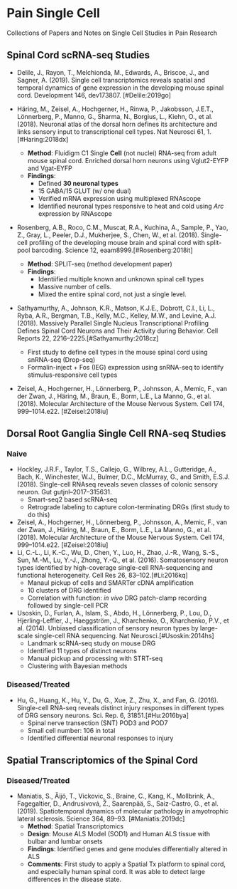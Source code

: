 # Pain Single Cell

Collections of Papers and Notes on Single Cell Studies in Pain Research

## Spinal Cord scRNA-seq Studies

- Delile, J., Rayon, T., Melchionda, M., Edwards, A., Briscoe, J., and Sagner, A. (2019). Single cell transcriptomics reveals spatial and temporal dynamics of gene expression in the developing mouse spinal cord. Development 146, dev173807. [#Delile:2019go]
- Häring, M., Zeisel, A., Hochgerner, H., Rinwa, P., Jakobsson, J.E.T., Lönnerberg, P., Manno, G., Sharma, N., Borgius, L., Kiehn, O., et al. (2018). Neuronal atlas of the dorsal horn defines its architecture and links sensory input to transcriptional cell types. Nat Neurosci 61, 1.[#Haring:2018dx]
  - **Method**: Fluidigm C1 Single **Cell** (not nuclei) RNA-seq from adult mouse spinal cord. Enriched dorsal horn neurons using Vglut2-EYFP and Vgat-EYFP
  - **Findings**:
    - Defined **30 neuronal types**
    - 15 GABA/15 GLUT (w/ one dual)
    - Verified mRNA expression using multiplexed RNAscope
    - Identified neuronal types responsive to heat and cold using _Arc_ expression by RNAscope
- Rosenberg, A.B., Roco, C.M., Muscat, R.A., Kuchina, A., Sample, P., Yao, Z., Gray, L., Peeler, D.J., Mukherjee, S., Chen, W., et al. (2018). Single-cell profiling of the developing mouse brain and spinal cord with split-pool barcoding. Science 12, eaam8999.[#Rosenberg:2018it]
  - **Method**: SPLIT-seq (method development paper)
  - **Findings**:
    - Identiified multiple known and unknown spinal cell types
    - Massive number of cells. 
    - Mixed the entire spinal cord, not just a single level. 
   
- Sathyamurthy, A., Johnson, K.R., Matson, K.J.E., Dobrott, C.I., Li, L., Ryba, A.R., Bergman, T.B., Kelly, M.C., Kelley, M.W., and Levine, A.J. (2018). Massively Parallel Single Nucleus Transcriptional Profiling Defines Spinal Cord Neurons and Their Activity during Behavior. Cell Reports 22, 2216–2225.[#Sathyamurthy:2018cz]
  - First study to define cell types in the mouse spinal cord using snRNA-seq (Drop-seq)
  - Formalin-inject + Fos (IEG) expression using snRNA-seq to identify stimulus-responsive cell types
- Zeisel, A., Hochgerner, H., Lönnerberg, P., Johnsson, A., Memic, F., van der Zwan, J., Häring, M., Braun, E., Borm, L.E., La Manno, G., et al. (2018). Molecular Architecture of the Mouse Nervous System. Cell 174, 999–1014.e22. [#Zeisel:2018iu]

## Dorsal Root Ganglia Single Cell RNA-seq Studies

### Naive
- Hockley, J.R.F., Taylor, T.S., Callejo, G., Wilbrey, A.L., Gutteridge, A., Bach, K., Winchester, W.J., Bulmer, D.C., McMurray, G., and Smith, E.S.J. (2018). Single-cell RNAseq reveals seven classes of colonic sensory neuron. Gut gutjnl–2017–315631.
  - Smart-seq2 based scRNA-seq
  - Retrograde labeling to capture colon-terminating DRGs (first study to do this)
- Zeisel, A., Hochgerner, H., Lönnerberg, P., Johnsson, A., Memic, F., van der Zwan, J., Häring, M., Braun, E., Borm, L.E., La Manno, G., et al. (2018). Molecular Architecture of the Mouse Nervous System. Cell 174, 999–1014.e22. [#Zeisel:2018iu]
- Li, C.-L., Li, K.-C., Wu, D., Chen, Y., Luo, H., Zhao, J.-R., Wang, S.-S., Sun, M.-M., Lu, Y.-J., Zhong, Y.-Q., et al. (2016). Somatosensory neuron types identified by high-coverage single-cell RNA-sequencing and functional heterogeneity. Cell Res 26, 83–102.[#Li:2016kq]
  - Manaul pickup of cells and SMARTer cDNA amplification
  - 10 clusters of DRG identified
  - Correlation with function: _in vivo_ DRG patch-clamp recording followed by single-cell PCR
- Usoskin, D., Furlan, A., Islam, S., Abdo, H., Lönnerberg, P., Lou, D., Hjerling-Leffler, J., Haeggström, J., Kharchenko, O., Kharchenko, P.V., et al. (2014). Unbiased classification of sensory neuron types by large-scale single-cell RNA sequencing. Nat Neurosci.[#Usoskin:2014hs]
  - Landmark scRNA-seq study on mouse DRG
  - Identified 11 types of distinct neurons
  - Manual pickup and processing with STRT-seq
  - Clustering with Bayesian methods
  
  
  
 ### Diseased/Treated
 
- Hu, G., Huang, K., Hu, Y., Du, G., Xue, Z., Zhu, X., and Fan, G. (2016). Single-cell RNA-seq reveals distinct injury responses in different types of DRG sensory neurons. Sci. Rep. 6, 31851.[#Hu:2016bya]
  - Spinal nerve transection (SNT) POD3 and POD7
  - Small cell number: 106 in total 
  - Identified differential neuronal responses to injury
  
## Spatial Transcriptomics of the Spinal Cord

### Diseased/Treated

- Maniatis, S., Äijö, T., Vickovic, S., Braine, C., Kang, K., Mollbrink, A., Fagegaltier, D., Andrusivová, Ž., Saarenpää, S., Saiz-Castro, G., et al. (2019). Spatiotemporal dynamics of molecular pathology in amyotrophic lateral sclerosis. Science 364, 89–93. [#Maniatis:2019dc]
  - **Method**: Spatial Transcriptomics
  - **Design**: Mouse ALS Model (SOD1) and Human ALS tissue with bulbar and lumbar onsets
  - **Findings**: Identified genes and gene modules differentially altered in ALS 
  - **Comments**: First study to apply a Spatial Tx platform to spinal cord, and especially human spinal cord. It was able to detect large differences in the disease state. 
